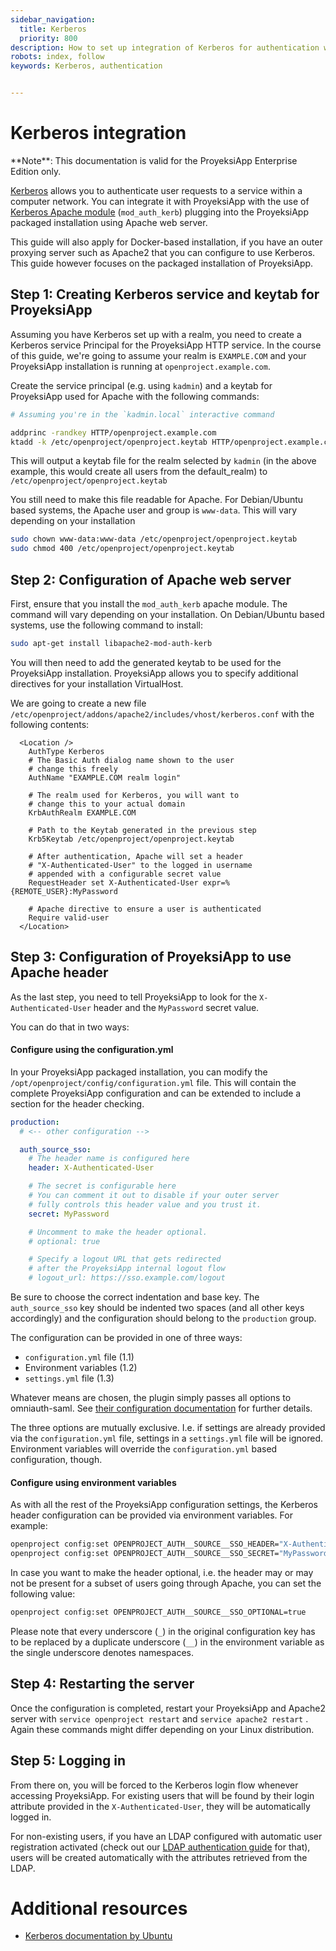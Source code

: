 ```yaml
---
sidebar_navigation:
  title: Kerberos
  priority: 800
description: How to set up integration of Kerberos for authentication with ProyeksiApp.
robots: index, follow
keywords: Kerberos, authentication


---
```


# Kerberos integration

<div class="alert alert-info" role="alert">
**Note**: This documentation is valid for the ProyeksiApp Enterprise Edition only.
</div>

[Kerberos](https://web.mit.edu/kerberos/) allows you to authenticate user requests to a service within a computer network. You can integrate it with ProyeksiApp with the use of [Kerberos Apache module](http://modauthkerb.sourceforge.net/) (`mod_auth_kerb`) plugging into the ProyeksiApp packaged installation using Apache web server.

This guide will also apply for Docker-based installation, if you have an outer proxying server such as Apache2 that you can configure to use Kerberos. This guide however focuses on the packaged installation of ProyeksiApp.



## Step 1: Creating Kerberos service and keytab for ProyeksiApp

Assuming you have Kerberos set up with a realm, you need to create a Kerberos service Principal for the ProyeksiApp HTTP service. In the course of this guide, we're going to assume your realm is `EXAMPLE.COM` and your ProyeksiApp installation is running at `openproject.example.com`.



Create the service principal (e.g. using `kadmin`) and a keytab for ProyeksiApp used for Apache with the following commands:



```bash
# Assuming you're in the `kadmin.local` interactive command

addprinc -randkey HTTP/openproject.example.com
ktadd -k /etc/openproject/openproject.keytab HTTP/openproject.example.com
```



This will output a keytab file for the realm selected by `kadmin` (in the above example, this would create all users from the default_realm) to `/etc/openproject/openproject.keytab`

You still need to make this file readable for Apache. For Debian/Ubuntu based systems, the Apache user and group is `www-data`. This will vary depending on your installation

```bash
sudo chown www-data:www-data /etc/openproject/openproject.keytab
sudo chmod 400 /etc/openproject/openproject.keytab
```



## Step 2: Configuration of Apache web server

First, ensure that you install the `mod_auth_kerb` apache module. The command will vary depending on your installation. On Debian/Ubuntu based systems, use the following command to install:

```bash
sudo apt-get install libapache2-mod-auth-kerb
```

You will then need to add the generated keytab to be used for the ProyeksiApp installation. ProyeksiApp allows you to specify additional directives for your installation VirtualHost.

We are going to create a new file `/etc/openproject/addons/apache2/includes/vhost/kerberos.conf` with the following contents:

```
  <Location />
    AuthType Kerberos
    # The Basic Auth dialog name shown to the user
    # change this freely
    AuthName "EXAMPLE.COM realm login"

    # The realm used for Kerberos, you will want to
    # change this to your actual domain
    KrbAuthRealm EXAMPLE.COM

    # Path to the Keytab generated in the previous step
    Krb5Keytab /etc/openproject/openproject.keytab

    # After authentication, Apache will set a header
    # "X-Authenticated-User" to the logged in username
    # appended with a configurable secret value
    RequestHeader set X-Authenticated-User expr=%{REMOTE_USER}:MyPassword

    # Apache directive to ensure a user is authenticated
    Require valid-user
  </Location>
```



## Step 3: Configuration of ProyeksiApp to use Apache header

As the last step, you need to tell ProyeksiApp to look for the `X-Authenticated-User` header and the `MyPassword` secret value.

You can do that in two ways:



#### Configure using the configuration.yml

In your ProyeksiApp packaged installation, you can modify the `/opt/openproject/config/configuration.yml` file. This will contain the complete ProyeksiApp configuration and can be extended  to include a section for the header checking.



```yaml
production:
  # <-- other configuration -->

  auth_source_sso:
    # The header name is configured here
    header: X-Authenticated-User

    # The secret is configurable here
    # You can comment it out to disable if your outer server
    # fully controls this header value and you trust it.
    secret: MyPassword

    # Uncomment to make the header optional.
    # optional: true

    # Specify a logout URL that gets redirected
    # after the ProyeksiApp internal logout flow
    # logout_url: https://sso.example.com/logout
```

Be sure to choose the correct indentation and base key. The `auth_source_sso` key should be indented two spaces (and all other keys accordingly) and the configuration should belong to the `production` group.


The configuration can be provided in one of three ways:

* `configuration.yml` file (1.1)
* Environment variables (1.2)
* `settings.yml` file (1.3)

Whatever means are chosen, the plugin simply passes all options to omniauth-saml. See [their configuration
documentation](https://github.com/omniauth/omniauth-saml#usage) for further details.

The three options are mutually exclusive. I.e. if settings are already provided via the `configuration.yml` file, settings in a `settings.yml` file will be ignored. Environment variables will override the `configuration.yml` based configuration, though.

#### Configure using environment variables

As with all the rest of the ProyeksiApp configuration settings, the Kerberos header configuration can be provided via environment variables. For example:

```bash
openproject config:set OPENPROJECT_AUTH__SOURCE__SSO_HEADER="X-Authenticated-User"
openproject config:set OPENPROJECT_AUTH__SOURCE__SSO_SECRET="MyPassword"
```

  In case you want to make the header optional, i.e. the header may or may not be present for a subset of users going through Apache, you can set the following value:

  ```bash
  openproject config:set OPENPROJECT_AUTH__SOURCE__SSO_OPTIONAL=true
  ```

Please note that every underscore (`_`) in the original configuration key has to be replaced by a duplicate underscore
(`__`) in the environment variable as the single underscore denotes namespaces.



## Step 4: Restarting the server

Once the configuration is completed, restart your ProyeksiApp and Apache2 server with `service openproject restart` and  `service apache2 restart` . Again these commands might differ depending on your Linux distribution.



## Step 5: Logging in

From there on, you will be forced to the Kerberos login flow whenever accessing ProyeksiApp. For existing users that will be found by their login attribute provided in the `X-Authenticated-User`, they will be automatically logged in.

For non-existing users, if you have an LDAP configured with automatic user registration activated (check out our [LDAP authentication guide](../../../system-admin-guide/authentication/ldap-authentication/) for that), users will be created automatically with the attributes retrieved from the LDAP.



# Additional  resources

- [Kerberos documentation by Ubuntu](https://help.ubuntu.com/community/Kerberos)

